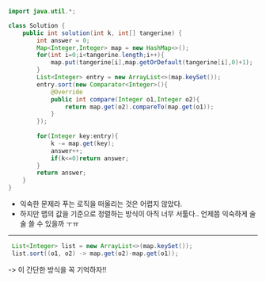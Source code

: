 ```java
import java.util.*;

class Solution {
    public int solution(int k, int[] tangerine) {
        int answer = 0;
        Map<Integer,Integer> map = new HashMap<>();
        for(int i=0;i<tangerine.length;i++){
            map.put(tangerine[i],map.getOrDefault(tangerine[i],0)+1);
        }
        List<Integer> entry = new ArrayList<>(map.keySet());
        entry.sort(new Comparator<Integer>(){
            @Override
            public int compare(Integer o1,Integer o2){
                return map.get(o2).compareTo(map.get(o1));
            }
        });
        
        for(Integer key:entry){
            k -= map.get(key);
            answer++;
            if(k<=0)return answer;
        }
        return answer;
    }
}
```

- 익숙한 문제라 푸는 로직을 떠올리는 것은 어렵지 않았다.
- 하지만 맵의 값을 기준으로 정렬하는 방식이 아직 너무 서툴다.. 언제쯤 익숙하게 술술 쓸 수 있을까 ㅜㅠ  

---
```java
 List<Integer> list = new ArrayList<>(map.keySet());
 list.sort((o1, o2) -> map.get(o2)-map.get(o1));
```
-> 이 간단한 방식을 꼭 기억하자!!
